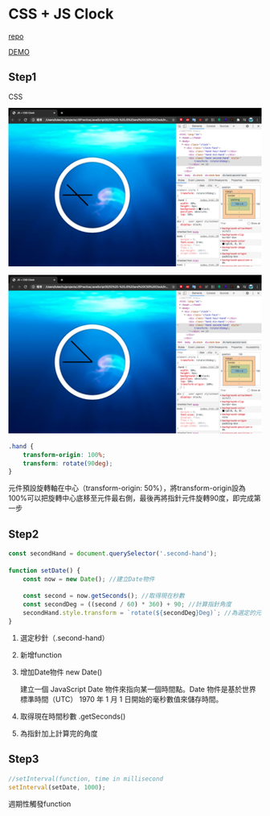 # CSS + JS Clock

[repo](https://github.com/lukechu1997/JavaScript30-Practice/tree/master/02%20-%20JS%20and%20CSS%20Clock)

[DEMO](https://lukechu1997.github.io/JavaScript30-Practice/02%20-%20JS%20and%20CSS%20Clock/)

## Step1

CSS

![CSS%20+%20JS%20Clock%207dee3d8d8d8b45af8412a11b404da802/_2020-07-30_21.37.29.png](CSS%20+%20JS%20Clock%207dee3d8d8d8b45af8412a11b404da802/_2020-07-30_21.37.29.png)

![CSS%20+%20JS%20Clock%207dee3d8d8d8b45af8412a11b404da802/_2020-07-30_21.39.49.png](CSS%20+%20JS%20Clock%207dee3d8d8d8b45af8412a11b404da802/_2020-07-30_21.39.49.png)

```css
.hand {
	transform-origin: 100%;
	transform: rotate(90deg);
}
```

元件預設旋轉軸在中心（transform-origin: 50%），將transform-origin設為100%可以把旋轉中心底移至元件最右側，最後再將指針元件旋轉90度，即完成第一步

## Step2

```jsx
const secondHand = document.querySelector('.second-hand');

function setDate() {
    const now = new Date(); //建立Date物件
    
    const second = now.getSeconds(); //取得現在秒數
    const secondDeg = ((second / 60) * 360) + 90; //計算指針角度
    secondHand.style.transform = `rotate(${secondDeg}Deg)`; //為選定的元素加上transform
}
```

1. 選定秒針（.second-hand）
2. 新增function 
3. 增加Date物件 new Date()

    建立一個 JavaScript Date 物件來指向某一個時間點。Date 物件是基於世界標準時間（UTC） 1970 年 1 月 1 日開始的毫秒數值來儲存時間。

4. 取得現在時間秒數 .getSeconds()
5. 為指針加上計算完的角度

## Step3

```jsx
//setInterval(function, time in millisecond
setInterval(setDate, 1000);
```

週期性觸發function